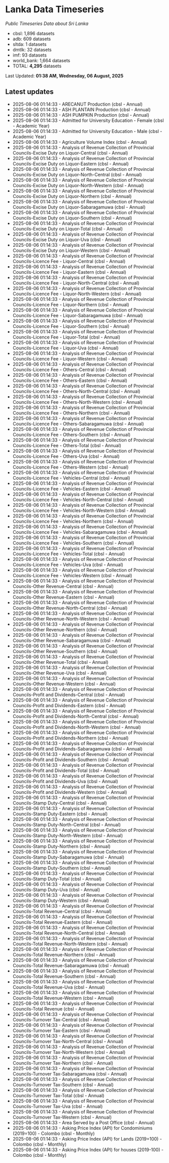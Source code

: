 # Lanka Data Timeseries
*Public Timeseries Data about Sri Lanka*

* cbsl: 1,896 datasets
* adb: 609 datasets
* sltda: 1 datasets
* dmtlk: 32 datasets
* imf: 93 datasets
* world_bank: 1,664 datasets
* TOTAL: **4,295** datasets

Last Updated: **01:38 AM, Wednesday, 06 August, 2025**

## Latest updates

* 2025-08-06 01:14:33 - ARECANUT Production (cbsl - Annual)
* 2025-08-06 01:14:33 - ASH PLANTAIN Production (cbsl - Annual)
* 2025-08-06 01:14:33 - ASH PUMPKIN Production (cbsl - Annual)
* 2025-08-06 01:14:33 - Admitted for University Education - Female (cbsl - Academic Year)
* 2025-08-06 01:14:33 - Admitted for University Education - Male (cbsl - Academic Year)
* 2025-08-06 01:14:33 - Agriculture Volume Index (cbsl - Annual)
* 2025-08-06 01:14:33 - Analysis of Revenue Collection of Provincial Councils-Excise Duty on Liquor-Central (cbsl - Annual)
* 2025-08-06 01:14:33 - Analysis of Revenue Collection of Provincial Councils-Excise Duty on Liquor-Eastern (cbsl - Annual)
* 2025-08-06 01:14:33 - Analysis of Revenue Collection of Provincial Councils-Excise Duty on Liquor-North-Central (cbsl - Annual)
* 2025-08-06 01:14:33 - Analysis of Revenue Collection of Provincial Councils-Excise Duty on Liquor-North-Western (cbsl - Annual)
* 2025-08-06 01:14:33 - Analysis of Revenue Collection of Provincial Councils-Excise Duty on Liquor-Northern (cbsl - Annual)
* 2025-08-06 01:14:33 - Analysis of Revenue Collection of Provincial Councils-Excise Duty on Liquor-Sabaragamuwa (cbsl - Annual)
* 2025-08-06 01:14:33 - Analysis of Revenue Collection of Provincial Councils-Excise Duty on Liquor-Southern (cbsl - Annual)
* 2025-08-06 01:14:33 - Analysis of Revenue Collection of Provincial Councils-Excise Duty on Liquor-Total (cbsl - Annual)
* 2025-08-06 01:14:33 - Analysis of Revenue Collection of Provincial Councils-Excise Duty on Liquor-Uva (cbsl - Annual)
* 2025-08-06 01:14:33 - Analysis of Revenue Collection of Provincial Councils-Excise Duty on Liquor-Western (cbsl - Annual)
* 2025-08-06 01:14:33 - Analysis of Revenue Collection of Provincial Councils-Licence Fee - Liquor-Central (cbsl - Annual)
* 2025-08-06 01:14:33 - Analysis of Revenue Collection of Provincial Councils-Licence Fee - Liquor-Eastern (cbsl - Annual)
* 2025-08-06 01:14:33 - Analysis of Revenue Collection of Provincial Councils-Licence Fee - Liquor-North-Central (cbsl - Annual)
* 2025-08-06 01:14:33 - Analysis of Revenue Collection of Provincial Councils-Licence Fee - Liquor-North-Western (cbsl - Annual)
* 2025-08-06 01:14:33 - Analysis of Revenue Collection of Provincial Councils-Licence Fee - Liquor-Northern (cbsl - Annual)
* 2025-08-06 01:14:33 - Analysis of Revenue Collection of Provincial Councils-Licence Fee - Liquor-Sabaragamuwa (cbsl - Annual)
* 2025-08-06 01:14:33 - Analysis of Revenue Collection of Provincial Councils-Licence Fee - Liquor-Southern (cbsl - Annual)
* 2025-08-06 01:14:33 - Analysis of Revenue Collection of Provincial Councils-Licence Fee - Liquor-Total (cbsl - Annual)
* 2025-08-06 01:14:33 - Analysis of Revenue Collection of Provincial Councils-Licence Fee - Liquor-Uva (cbsl - Annual)
* 2025-08-06 01:14:33 - Analysis of Revenue Collection of Provincial Councils-Licence Fee - Liquor-Western (cbsl - Annual)
* 2025-08-06 01:14:33 - Analysis of Revenue Collection of Provincial Councils-Licence Fee - Others-Central (cbsl - Annual)
* 2025-08-06 01:14:33 - Analysis of Revenue Collection of Provincial Councils-Licence Fee - Others-Eastern (cbsl - Annual)
* 2025-08-06 01:14:33 - Analysis of Revenue Collection of Provincial Councils-Licence Fee - Others-North-Central (cbsl - Annual)
* 2025-08-06 01:14:33 - Analysis of Revenue Collection of Provincial Councils-Licence Fee - Others-North-Western (cbsl - Annual)
* 2025-08-06 01:14:33 - Analysis of Revenue Collection of Provincial Councils-Licence Fee - Others-Northern (cbsl - Annual)
* 2025-08-06 01:14:33 - Analysis of Revenue Collection of Provincial Councils-Licence Fee - Others-Sabaragamuwa (cbsl - Annual)
* 2025-08-06 01:14:33 - Analysis of Revenue Collection of Provincial Councils-Licence Fee - Others-Southern (cbsl - Annual)
* 2025-08-06 01:14:33 - Analysis of Revenue Collection of Provincial Councils-Licence Fee - Others-Total (cbsl - Annual)
* 2025-08-06 01:14:33 - Analysis of Revenue Collection of Provincial Councils-Licence Fee - Others-Uva (cbsl - Annual)
* 2025-08-06 01:14:33 - Analysis of Revenue Collection of Provincial Councils-Licence Fee - Others-Western (cbsl - Annual)
* 2025-08-06 01:14:33 - Analysis of Revenue Collection of Provincial Councils-Licence Fee - Vehicles-Central (cbsl - Annual)
* 2025-08-06 01:14:33 - Analysis of Revenue Collection of Provincial Councils-Licence Fee - Vehicles-Eastern (cbsl - Annual)
* 2025-08-06 01:14:33 - Analysis of Revenue Collection of Provincial Councils-Licence Fee - Vehicles-North-Central (cbsl - Annual)
* 2025-08-06 01:14:33 - Analysis of Revenue Collection of Provincial Councils-Licence Fee - Vehicles-North-Western (cbsl - Annual)
* 2025-08-06 01:14:33 - Analysis of Revenue Collection of Provincial Councils-Licence Fee - Vehicles-Northern (cbsl - Annual)
* 2025-08-06 01:14:33 - Analysis of Revenue Collection of Provincial Councils-Licence Fee - Vehicles-Sabaragamuwa (cbsl - Annual)
* 2025-08-06 01:14:33 - Analysis of Revenue Collection of Provincial Councils-Licence Fee - Vehicles-Southern (cbsl - Annual)
* 2025-08-06 01:14:33 - Analysis of Revenue Collection of Provincial Councils-Licence Fee - Vehicles-Total (cbsl - Annual)
* 2025-08-06 01:14:33 - Analysis of Revenue Collection of Provincial Councils-Licence Fee - Vehicles-Uva (cbsl - Annual)
* 2025-08-06 01:14:33 - Analysis of Revenue Collection of Provincial Councils-Licence Fee - Vehicles-Western (cbsl - Annual)
* 2025-08-06 01:14:33 - Analysis of Revenue Collection of Provincial Councils-Other Revenue-Central (cbsl - Annual)
* 2025-08-06 01:14:33 - Analysis of Revenue Collection of Provincial Councils-Other Revenue-Eastern (cbsl - Annual)
* 2025-08-06 01:14:33 - Analysis of Revenue Collection of Provincial Councils-Other Revenue-North-Central (cbsl - Annual)
* 2025-08-06 01:14:33 - Analysis of Revenue Collection of Provincial Councils-Other Revenue-North-Western (cbsl - Annual)
* 2025-08-06 01:14:33 - Analysis of Revenue Collection of Provincial Councils-Other Revenue-Northern (cbsl - Annual)
* 2025-08-06 01:14:33 - Analysis of Revenue Collection of Provincial Councils-Other Revenue-Sabaragamuwa (cbsl - Annual)
* 2025-08-06 01:14:33 - Analysis of Revenue Collection of Provincial Councils-Other Revenue-Southern (cbsl - Annual)
* 2025-08-06 01:14:33 - Analysis of Revenue Collection of Provincial Councils-Other Revenue-Total (cbsl - Annual)
* 2025-08-06 01:14:33 - Analysis of Revenue Collection of Provincial Councils-Other Revenue-Uva (cbsl - Annual)
* 2025-08-06 01:14:33 - Analysis of Revenue Collection of Provincial Councils-Other Revenue-Western (cbsl - Annual)
* 2025-08-06 01:14:33 - Analysis of Revenue Collection of Provincial Councils-Profit and Dividends-Central (cbsl - Annual)
* 2025-08-06 01:14:33 - Analysis of Revenue Collection of Provincial Councils-Profit and Dividends-Eastern (cbsl - Annual)
* 2025-08-06 01:14:33 - Analysis of Revenue Collection of Provincial Councils-Profit and Dividends-North-Central (cbsl - Annual)
* 2025-08-06 01:14:33 - Analysis of Revenue Collection of Provincial Councils-Profit and Dividends-North-Western (cbsl - Annual)
* 2025-08-06 01:14:33 - Analysis of Revenue Collection of Provincial Councils-Profit and Dividends-Northern (cbsl - Annual)
* 2025-08-06 01:14:33 - Analysis of Revenue Collection of Provincial Councils-Profit and Dividends-Sabaragamuwa (cbsl - Annual)
* 2025-08-06 01:14:33 - Analysis of Revenue Collection of Provincial Councils-Profit and Dividends-Southern (cbsl - Annual)
* 2025-08-06 01:14:33 - Analysis of Revenue Collection of Provincial Councils-Profit and Dividends-Total (cbsl - Annual)
* 2025-08-06 01:14:33 - Analysis of Revenue Collection of Provincial Councils-Profit and Dividends-Uva (cbsl - Annual)
* 2025-08-06 01:14:33 - Analysis of Revenue Collection of Provincial Councils-Profit and Dividends-Western (cbsl - Annual)
* 2025-08-06 01:14:33 - Analysis of Revenue Collection of Provincial Councils-Stamp Duty-Central (cbsl - Annual)
* 2025-08-06 01:14:33 - Analysis of Revenue Collection of Provincial Councils-Stamp Duty-Eastern (cbsl - Annual)
* 2025-08-06 01:14:33 - Analysis of Revenue Collection of Provincial Councils-Stamp Duty-North-Central (cbsl - Annual)
* 2025-08-06 01:14:33 - Analysis of Revenue Collection of Provincial Councils-Stamp Duty-North-Western (cbsl - Annual)
* 2025-08-06 01:14:33 - Analysis of Revenue Collection of Provincial Councils-Stamp Duty-Northern (cbsl - Annual)
* 2025-08-06 01:14:33 - Analysis of Revenue Collection of Provincial Councils-Stamp Duty-Sabaragamuwa (cbsl - Annual)
* 2025-08-06 01:14:33 - Analysis of Revenue Collection of Provincial Councils-Stamp Duty-Southern (cbsl - Annual)
* 2025-08-06 01:14:33 - Analysis of Revenue Collection of Provincial Councils-Stamp Duty-Total (cbsl - Annual)
* 2025-08-06 01:14:33 - Analysis of Revenue Collection of Provincial Councils-Stamp Duty-Uva (cbsl - Annual)
* 2025-08-06 01:14:33 - Analysis of Revenue Collection of Provincial Councils-Stamp Duty-Western (cbsl - Annual)
* 2025-08-06 01:14:33 - Analysis of Revenue Collection of Provincial Councils-Total Revenue-Central (cbsl - Annual)
* 2025-08-06 01:14:33 - Analysis of Revenue Collection of Provincial Councils-Total Revenue-Eastern (cbsl - Annual)
* 2025-08-06 01:14:33 - Analysis of Revenue Collection of Provincial Councils-Total Revenue-North-Central (cbsl - Annual)
* 2025-08-06 01:14:33 - Analysis of Revenue Collection of Provincial Councils-Total Revenue-North-Western (cbsl - Annual)
* 2025-08-06 01:14:33 - Analysis of Revenue Collection of Provincial Councils-Total Revenue-Northern (cbsl - Annual)
* 2025-08-06 01:14:33 - Analysis of Revenue Collection of Provincial Councils-Total Revenue-Sabaragamuwa (cbsl - Annual)
* 2025-08-06 01:14:33 - Analysis of Revenue Collection of Provincial Councils-Total Revenue-Southern (cbsl - Annual)
* 2025-08-06 01:14:33 - Analysis of Revenue Collection of Provincial Councils-Total Revenue-Uva (cbsl - Annual)
* 2025-08-06 01:14:33 - Analysis of Revenue Collection of Provincial Councils-Total Revenue-Western (cbsl - Annual)
* 2025-08-06 01:14:33 - Analysis of Revenue Collection of Provincial Councils-Total Revenue (cbsl - Annual)
* 2025-08-06 01:14:33 - Analysis of Revenue Collection of Provincial Councils-Turnover Tax-Central (cbsl - Annual)
* 2025-08-06 01:14:33 - Analysis of Revenue Collection of Provincial Councils-Turnover Tax-Eastern (cbsl - Annual)
* 2025-08-06 01:14:33 - Analysis of Revenue Collection of Provincial Councils-Turnover Tax-North-Central (cbsl - Annual)
* 2025-08-06 01:14:33 - Analysis of Revenue Collection of Provincial Councils-Turnover Tax-North-Western (cbsl - Annual)
* 2025-08-06 01:14:33 - Analysis of Revenue Collection of Provincial Councils-Turnover Tax-Northern (cbsl - Annual)
* 2025-08-06 01:14:33 - Analysis of Revenue Collection of Provincial Councils-Turnover Tax-Sabaragamuwa (cbsl - Annual)
* 2025-08-06 01:14:33 - Analysis of Revenue Collection of Provincial Councils-Turnover Tax-Southern (cbsl - Annual)
* 2025-08-06 01:14:33 - Analysis of Revenue Collection of Provincial Councils-Turnover Tax-Total (cbsl - Annual)
* 2025-08-06 01:14:33 - Analysis of Revenue Collection of Provincial Councils-Turnover Tax-Uva (cbsl - Annual)
* 2025-08-06 01:14:33 - Analysis of Revenue Collection of Provincial Councils-Turnover Tax-Western (cbsl - Annual)
* 2025-08-06 01:14:33 - Area Served by a Post Office (cbsl - Annual)
* 2025-08-06 01:14:33 - Asking Price Index (API) for Condominiums (2019=100) - Colombo (cbsl - Monthly)
* 2025-08-06 01:14:33 - Asking Price Index (API) for Lands (2019=100) - Colombo (cbsl - Monthly)
* 2025-08-06 01:14:33 - Asking Price Index (API) for houses (2019-100) - Colombo (cbsl - Monthly)